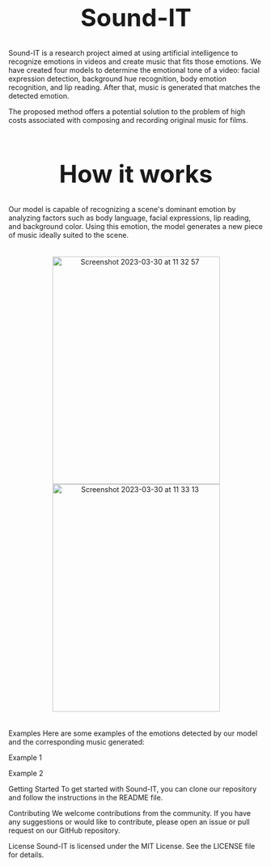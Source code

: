 <h1 align="center" style="font-size: 48px;">Sound-IT</h1>
Sound-IT is a research project aimed at using artificial intelligence to recognize emotions in videos and create music that fits those emotions. We have created four models to determine the emotional tone of a video: facial expression detection, background hue recognition, body emotion recognition, and lip reading. After that, music is generated that matches the detected emotion.

The proposed method offers a potential solution to the problem of high costs associated with composing and recording original music for films.

<h1 align="center" style="font-size: 48px;">How it works</h1>
Our model is capable of recognizing a scene's dominant emotion by analyzing factors such as body language, facial expressions, lip reading, and background color. Using this emotion, the model generates a new piece of music ideally suited to the scene.
<div align="center">
  <br><br>
<img align="center" width="331" height="450" alt="Screenshot 2023-03-30 at 11 32 57" src="https://user-images.githubusercontent.com/102467763/228778334-103d1250-7fdc-4f0b-be9a-6146af27f999.png"> <img width="331" align="center" height="450" alt="Screenshot 2023-03-30 at 11 33 13" src="https://user-images.githubusercontent.com/102467763/228778357-ea8cc5dc-8087-42be-bd3b-9f78d8307986.png">
</div>
<br><br>
Examples
Here are some examples of the emotions detected by our model and the corresponding music generated:

Example 1

Example 2

Getting Started
To get started with Sound-IT, you can clone our repository and follow the instructions in the README file.

Contributing
We welcome contributions from the community. If you have any suggestions or would like to contribute, please open an issue or pull request on our GitHub repository.

License
Sound-IT is licensed under the MIT License. See the LICENSE file for details.
